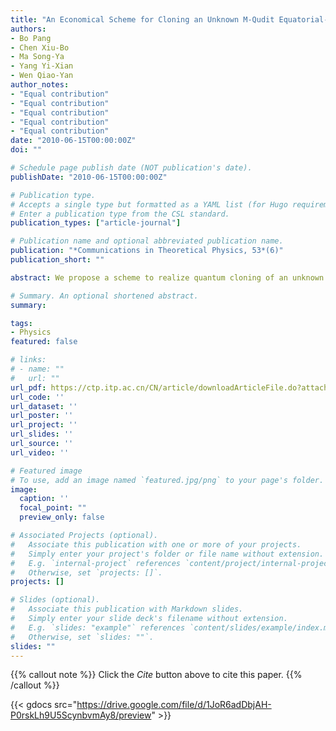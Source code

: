 ```yaml
---
title: "An Economical Scheme for Cloning an Unknown M-Qudit Equatorial-Like State with Assistance"
authors:
- Bo Pang
- Chen Xiu-Bo
- Ma Song-Ya
- Yang Yi-Xian
- Wen Qiao-Yan
author_notes:
- "Equal contribution"
- "Equal contribution"
- "Equal contribution"
- "Equal contribution"
- "Equal contribution"
date: "2010-06-15T00:00:00Z"
doi: ""

# Schedule page publish date (NOT publication's date).
publishDate: "2010-06-15T00:00:00Z"

# Publication type.
# Accepts a single type but formatted as a YAML list (for Hugo requirements).
# Enter a publication type from the CSL standard.
publication_types: ["article-journal"]

# Publication name and optional abbreviated publication name.
publication: "*Communications in Theoretical Physics, 53*(6)"
publication_short: ""

abstract: We propose a scheme to realize quantum cloning of an unknown M-qudit equatorial-like entangled state. The first stage of the protocol requires teleportation. After the teleportation is accomplished, the receiver can reestablish the original state. In the second stage of the protocol, with the assistance (through a single-particle projective measurement) of the preparer, the perfect copy of an original state can be produced at the site of the sender. Our scheme requires a single maximally entangled qudit pair as the quantum channel and three dits classical communication. The scheme is feasible at the expense of consuming local resources which include M − 1 ancillary qudits introduced by the receiver and additional bi-qudit operations. Moreover, we construct a sort of unitary transformations which ensure ancillary qudits are not necessarily introduced by the sender. Comparing to the previous protocols, the proposed protocol is economical due to that the cost of both quantum nonlocal resources and classical communication is lowest.

# Summary. An optional shortened abstract.
summary:

tags:
- Physics
featured: false

# links:
# - name: ""
#   url: ""
url_pdf: https://ctp.itp.ac.cn/CN/article/downloadArticleFile.do?attachType=PDF&id=12206
url_code: ''
url_dataset: ''
url_poster: ''
url_project: ''
url_slides: ''
url_source: ''
url_video: ''

# Featured image
# To use, add an image named `featured.jpg/png` to your page's folder. 
image:
  caption: ''
  focal_point: ""
  preview_only: false

# Associated Projects (optional).
#   Associate this publication with one or more of your projects.
#   Simply enter your project's folder or file name without extension.
#   E.g. `internal-project` references `content/project/internal-project/index.md`.
#   Otherwise, set `projects: []`.
projects: []

# Slides (optional).
#   Associate this publication with Markdown slides.
#   Simply enter your slide deck's filename without extension.
#   E.g. `slides: "example"` references `content/slides/example/index.md`.
#   Otherwise, set `slides: ""`.
slides: ""
---
```


{{% callout note %}}
Click the *Cite* button above to cite this paper.
{{% /callout %}}

{{< gdocs src="https://drive.google.com/file/d/1JoR6adDbjAH-P0rskLh9U5ScynbvmAy8/preview" >}}
